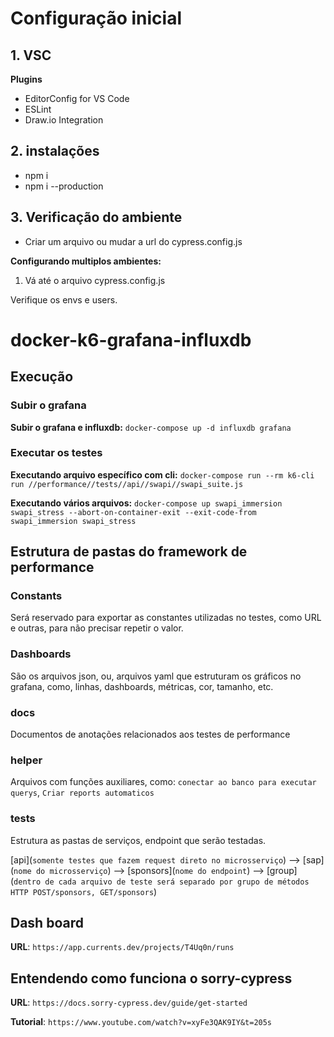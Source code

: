 
# Configuração inicial

## 1. VSC
  **Plugins**
  * EditorConfig for VS Code
  * ESLint
  * Draw.io Integration
  

## 2. instalações
 * npm i 
 * npm i --production

## 3. Verificação do ambiente
  * Criar um arquivo ou mudar a url do cypress.config.js

**Configurando multiplos ambientes:**

1. Vá até o arquivo cypress.config.js

Verifique os envs e users.




# docker-k6-grafana-influxdb


## Execução

### Subir o grafana

**Subir o grafana e influxdb:** `docker-compose up -d influxdb grafana`

### Executar os testes

**Executando arquivo específico com cli:** `docker-compose run --rm k6-cli run //performance//tests//api//swapi//swapi_suite.js`

**Executando vários arquivos:** `docker-compose up swapi_immersion swapi_stress --abort-on-container-exit --exit-code-from swapi_immersion swapi_stress`



## Estrutura de pastas do framework de performance

### Constants

Será reservado para exportar as constantes utilizadas no testes, como URL e outras, para não precisar repetir o valor.

### Dashboards

São os arquivos json, ou, arquivos yaml que estruturam os gráficos no grafana, como, linhas, dashboards, métricas, cor, tamanho, etc.


### docs

Documentos de anotações relacionados aos testes de performance

### helper

Arquivos com funções auxiliares, como: `conectar ao banco para executar querys`, `Criar reports automaticos`

### tests

Estrutura as pastas de serviços, endpoint que serão testadas.

[api](`somente testes que fazem request direto no microsserviço`) -->  [sap](`nome do microsserviço`) --> [sponsors](`nome do endpoint`) --> [group](`dentro de cada arquivo de teste será separado por grupo de métodos HTTP POST/sponsors, GET/sponsors`)

## Dash board

**URL**: `https://app.currents.dev/projects/T4Uq0n/runs`

## Entendendo como funciona o sorry-cypress

**URL**: `https://docs.sorry-cypress.dev/guide/get-started`

**Tutorial**: `https://www.youtube.com/watch?v=xyFe3QAK9IY&t=205s`